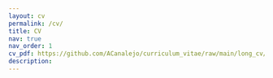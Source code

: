 ```yaml
---
layout: cv
permalink: /cv/
title: CV
nav: true
nav_order: 1
cv_pdf: https://github.com/ACanalejo/curriculum_vitae/raw/main/long_cv/long_cv_canalejo.pdf # you can also use external links here
description: 
---
```

